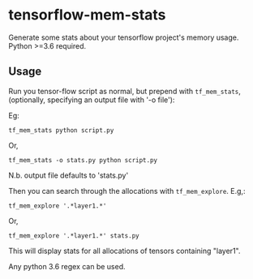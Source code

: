 # tensorflow-mem-stats
Generate some stats about your tensorflow project's memory usage. Python >=3.6 
required.

## Usage

Run you tensor-flow script as normal, but prepend with `tf_mem_stats`, 
(optionally, specifying an output file with '-o file'):

Eg:

    tf_mem_stats python script.py

Or, 

    tf_mem_stats -o stats.py python script.py
    
N.b. output file defaults to 'stats.py'

Then you can search through the allocations with `tf_mem_explore`. E.g,:

    tf_mem_explore '.*layer1.*'
    
Or,

    tf_mem_explore '.*layer1.*' stats.py

This will display stats for all allocations of tensors containing "layer1".

Any python 3.6 regex can be used.